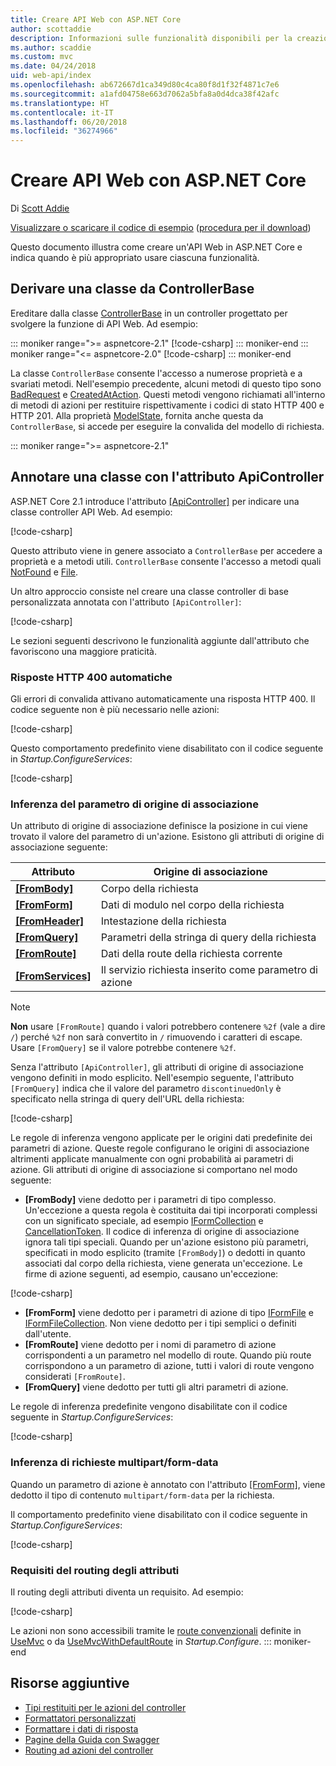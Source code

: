 ```yaml
---
title: Creare API Web con ASP.NET Core
author: scottaddie
description: Informazioni sulle funzionalità disponibili per la creazione di un'API Web in ASP.NET Core e su quando è appropriato usare ciascuna funzionalità.
ms.author: scaddie
ms.custom: mvc
ms.date: 04/24/2018
uid: web-api/index
ms.openlocfilehash: ab672667d1ca349d80c4ca80f8d1f32f4871c7e6
ms.sourcegitcommit: a1afd04758e663d7062a5bfa8a0d4dca38f42afc
ms.translationtype: HT
ms.contentlocale: it-IT
ms.lasthandoff: 06/20/2018
ms.locfileid: "36274966"
---
```

# <a name="build-web-apis-with-aspnet-core"></a>Creare API Web con ASP.NET Core

Di [Scott Addie](https://github.com/scottaddie)

[Visualizzare o scaricare il codice di esempio](https://github.com/aspnet/Docs/tree/master/aspnetcore/web-api/define-controller/samples) ([procedura per il download](xref:tutorials/index#how-to-download-a-sample))

Questo documento illustra come creare un'API Web in ASP.NET Core e indica quando è più appropriato usare ciascuna funzionalità.

## <a name="derive-class-from-controllerbase"></a>Derivare una classe da ControllerBase

Ereditare dalla classe [ControllerBase](/dotnet/api/microsoft.aspnetcore.mvc.controllerbase) in un controller progettato per svolgere la funzione di API Web. Ad esempio:

::: moniker range=">= aspnetcore-2.1"
[!code-csharp[](../web-api/define-controller/samples/WebApiSample.Api/Controllers/PetsController.cs?name=snippet_PetsController&highlight=3)]
::: moniker-end
::: moniker range="<= aspnetcore-2.0"
[!code-csharp[](../web-api/define-controller/samples/WebApiSample.Api.Pre21/Controllers/PetsController.cs?name=snippet_PetsController&highlight=3)]
::: moniker-end

La classe `ControllerBase` consente l'accesso a numerose proprietà e a svariati metodi. Nell'esempio precedente, alcuni metodi di questo tipo sono [BadRequest](/dotnet/api/microsoft.aspnetcore.mvc.controllerbase.badrequest) e [CreatedAtAction](/dotnet/api/microsoft.aspnetcore.mvc.controllerbase.createdataction). Questi metodi vengono richiamati all'interno di metodi di azioni per restituire rispettivamente i codici di stato HTTP 400 e HTTP 201. Alla proprietà [ModelState](/dotnet/api/microsoft.aspnetcore.mvc.controllerbase.modelstate), fornita anche questa da `ControllerBase`, si accede per eseguire la convalida del modello di richiesta.

::: moniker range=">= aspnetcore-2.1"
## <a name="annotate-class-with-apicontrollerattribute"></a>Annotare una classe con l'attributo ApiController

ASP.NET Core 2.1 introduce l'attributo [[ApiController]](/dotnet/api/microsoft.aspnetcore.mvc.apicontrollerattribute) per indicare una classe controller API Web. Ad esempio:

[!code-csharp[](../web-api/define-controller/samples/WebApiSample.Api/Controllers/ProductsController.cs?name=snippet_ControllerSignature&highlight=2)]

Questo attributo viene in genere associato a `ControllerBase` per accedere a proprietà e a metodi utili. `ControllerBase` consente l'accesso a metodi quali [NotFound](/dotnet/api/microsoft.aspnetcore.mvc.controllerbase.notfound) e [File](/dotnet/api/microsoft.aspnetcore.mvc.controllerbase.file).

Un altro approccio consiste nel creare una classe controller di base personalizzata annotata con l'attributo `[ApiController]`:

[!code-csharp[](../web-api/define-controller/samples/WebApiSample.Api/Controllers/MyBaseController.cs?name=snippet_ControllerSignature)]

Le sezioni seguenti descrivono le funzionalità aggiunte dall'attributo che favoriscono una maggiore praticità.

### <a name="automatic-http-400-responses"></a>Risposte HTTP 400 automatiche

Gli errori di convalida attivano automaticamente una risposta HTTP 400. Il codice seguente non è più necessario nelle azioni:

[!code-csharp[](../web-api/define-controller/samples/WebApiSample.Api.Pre21/Controllers/PetsController.cs?range=46-49)]

Questo comportamento predefinito viene disabilitato con il codice seguente in *Startup.ConfigureServices*:

[!code-csharp[](../web-api/define-controller/samples/WebApiSample.Api/Startup.cs?name=snippet_ConfigureApiBehaviorOptions&highlight=5)]

### <a name="binding-source-parameter-inference"></a>Inferenza del parametro di origine di associazione

Un attributo di origine di associazione definisce la posizione in cui viene trovato il valore del parametro di un'azione. Esistono gli attributi di origine di associazione seguente:

|Attributo|Origine di associazione |
|---------|---------|
|**[[FromBody]](/dotnet/api/microsoft.aspnetcore.mvc.frombodyattribute)**     | Corpo della richiesta |
|**[[FromForm]](/dotnet/api/microsoft.aspnetcore.mvc.fromformattribute)**     | Dati di modulo nel corpo della richiesta |
|**[[FromHeader]](/dotnet/api/microsoft.aspnetcore.mvc.fromheaderattribute)** | Intestazione della richiesta |
|**[[FromQuery]](/dotnet/api/microsoft.aspnetcore.mvc.fromqueryattribute)**   | Parametri della stringa di query della richiesta |
|**[[FromRoute]](/dotnet/api/microsoft.aspnetcore.mvc.fromrouteattribute)**   | Dati della route della richiesta corrente |
|**[[FromServices]](xref:mvc/controllers/dependency-injection#action-injection-with-fromservices)** | Il servizio richiesta inserito come parametro di azione |

> [!NOTE]
> **Non** usare `[FromRoute]` quando i valori potrebbero contenere `%2f` (vale a dire `/`) perché `%2f` non sarà convertito in `/` rimuovendo i caratteri di escape. Usare `[FromQuery]` se il valore potrebbe contenere `%2f`.

Senza l'attributo `[ApiController]`, gli attributi di origine di associazione vengono definiti in modo esplicito. Nell'esempio seguente, l'attributo `[FromQuery]` indica che il valore del parametro `discontinuedOnly` è specificato nella stringa di query dell'URL della richiesta:

[!code-csharp[](../web-api/define-controller/samples/WebApiSample.Api/Controllers/ProductsController.cs?name=snippet_BindingSourceAttributes&highlight=2)]

Le regole di inferenza vengono applicate per le origini dati predefinite dei parametri di azione. Queste regole configurano le origini di associazione altrimenti applicate manualmente con ogni probabilità ai parametri di azione. Gli attributi di origine di associazione si comportano nel modo seguente:

* **[FromBody]**  viene dedotto per i parametri di tipo complesso. Un'eccezione a questa regola è costituita dai tipi incorporati complessi con un significato speciale, ad esempio [IFormCollection](/dotnet/api/microsoft.aspnetcore.http.iformcollection) e [CancellationToken](/dotnet/api/system.threading.cancellationtoken). Il codice di inferenza di origine di associazione ignora tali tipi speciali. Quando per un'azione esistono più parametri, specificati in modo esplicito (tramite `[FromBody]`) o dedotti in quanto associati dal corpo della richiesta, viene generata un'eccezione. Le firme di azione seguenti, ad esempio, causano un'eccezione:

[!code-csharp[](../web-api/define-controller/samples/WebApiSample.Api/Controllers/TestController.cs?name=snippet_ActionsCausingExceptions)]

* **[FromForm]** viene dedotto per i parametri di azione di tipo [IFormFile](/dotnet/api/microsoft.aspnetcore.http.iformfile) e [IFormFileCollection](/dotnet/api/microsoft.aspnetcore.http.iformfilecollection). Non viene dedotto per i tipi semplici o definiti dall'utente.
* **[FromRoute]**  viene dedotto per i nomi di parametro di azione corrispondenti a un parametro nel modello di route. Quando più route corrispondono a un parametro di azione, tutti i valori di route vengono considerati `[FromRoute]`.
* **[FromQuery]**  viene dedotto per tutti gli altri parametri di azione.

Le regole di inferenza predefinite vengono disabilitate con il codice seguente in *Startup.ConfigureServices*:

[!code-csharp[](../web-api/define-controller/samples/WebApiSample.Api/Startup.cs?name=snippet_ConfigureApiBehaviorOptions&highlight=4)]

### <a name="multipartform-data-request-inference"></a>Inferenza di richieste multipart/form-data

Quando un parametro di azione è annotato con l'attributo [[FromForm]](/dotnet/api/microsoft.aspnetcore.mvc.fromformattribute), viene dedotto il tipo di contenuto `multipart/form-data` per la richiesta.

Il comportamento predefinito viene disabilitato con il codice seguente in *Startup.ConfigureServices*:

[!code-csharp[](../web-api/define-controller/samples/WebApiSample.Api/Startup.cs?name=snippet_ConfigureApiBehaviorOptions&highlight=3)]

### <a name="attribute-routing-requirement"></a>Requisiti del routing degli attributi

Il routing degli attributi diventa un requisito. Ad esempio:

[!code-csharp[](../web-api/define-controller/samples/WebApiSample.Api/Controllers/ProductsController.cs?name=snippet_ControllerSignature&highlight=1)]

Le azioni non sono accessibili tramite le [route convenzionali](xref:mvc/controllers/routing#conventional-routing) definite in [UseMvc](/dotnet/api/microsoft.aspnetcore.builder.mvcapplicationbuilderextensions.usemvc#Microsoft_AspNetCore_Builder_MvcApplicationBuilderExtensions_UseMvc_Microsoft_AspNetCore_Builder_IApplicationBuilder_System_Action_Microsoft_AspNetCore_Routing_IRouteBuilder__) o da [UseMvcWithDefaultRoute](/dotnet/api/microsoft.aspnetcore.builder.mvcapplicationbuilderextensions.usemvcwithdefaultroute#Microsoft_AspNetCore_Builder_MvcApplicationBuilderExtensions_UseMvcWithDefaultRoute_Microsoft_AspNetCore_Builder_IApplicationBuilder_) in *Startup.Configure*.
::: moniker-end

## <a name="additional-resources"></a>Risorse aggiuntive

* [Tipi restituiti per le azioni del controller](xref:web-api/action-return-types)
* [Formattatori personalizzati](xref:web-api/advanced/custom-formatters)
* [Formattare i dati di risposta](xref:web-api/advanced/formatting)
* [Pagine della Guida con Swagger](xref:tutorials/web-api-help-pages-using-swagger)
* [Routing ad azioni del controller](xref:mvc/controllers/routing)
